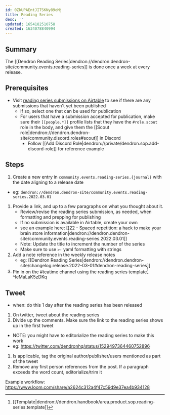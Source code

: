 ```yaml
---
id: 0ZkUPAEntJITSKNy89oMj
title: Reading Series
desc: ''
updated: 1654182510758
created: 1634078840994
---
```


## Summary
<!-- What is this SOP about -->

The [[Dendron Reading Series|dendron://dendron.dendron-site/community.events.reading-series]] is done once a week at every release.

## Prerequisites

- Visit [reading series submissions on Airtable](https://airtable.com/appv7r4uhFzqTvj5m/tbl9oZ3f3910235Rp/viw7a0MFendhdXcf1?blocks=bipXOxR92mxbuEA6v) to see if there are any submissions that haven't yet been published
  - If so, select one that can be used for publication
  - For users that have a submission accepted for publication, make sure their `[[people.*]]` profile lists that they have the `#role.scout` role in the body, and give them the [[Scout role|dendron://dendron.dendron-site/community.discord.roles#scout]] in Discord
    - Follow [[Add Discord Role|dendron://private/dendron.sop.add-discord-role]] for reference example

## Steps

1. Create a new entry in `community.events.reading-series.{journal}` with the date aligning to a release date
  - eg: `dendron://dendron.dendron-site/community.events.reading-series.2022.03.01`
1. Provide a link, and up to a few paragraphs on what you thought about it.
    - Review/revise the reading series submission, as needed, when formatting and prepping for publishing
    - If no submission is available in Airtable, create your own
    - see an example here: [[22 - Spaced repetition: a hack to make your brain store information|dendron://dendron.dendron-site/community.events.reading-series.2022.03.01]]
    - Note: Update the title to increment the number of the series
    - Make sure to use `>-` yaml formatting with strings
1. Add a note reference in the weekly release notes
    - eg: [[Dendron Reading Series|dendron://dendron.dendron-site/changelog.release.2022-03-01#dendron-reading-series]]
1. Pin in on the #teatime channel using the reading series template[^1] ^IeMaLaK5zDKq

## Tweet
- when: do this 1 day after the reading series has been released

1. On twitter, tweet about the reading series
1. Divide up the comments. Make sure the link to the reading series shows up in the first tweet
  - NOTE: you might have to editorialize the reading series to make this work
  - eg: https://twitter.com/dendronhq/status/1529497364460752896
1. Is applicable, tag the original author/publisher/users mentioned as part of the tweet
1. Remove any first person references from the post. If a paragraph exceeds the word count, editorialize/trim it

Example workflow: https://www.loom.com/share/a2624c312a4f47c59d9e37ea4b934128


<!-- Templates -->
[^1]: [[Template|dendron://dendron.handbook/area.product.sop.reading-series.template]]
